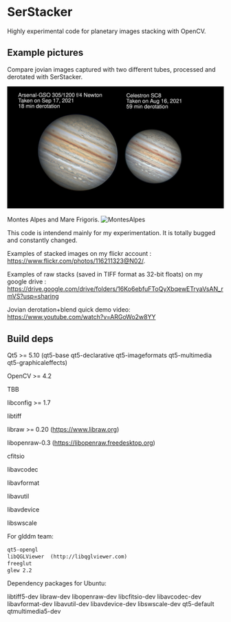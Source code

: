 # SerStacker
Highly experimental code for planetary images stacking with OpenCV.

## Example pictures

Compare jovian images captured with two different tubes, processed and derotated with SerStacker.

![compare-scopes](./debug/jovian-derotation/compare-scopes.jpg)


Montes Alpes and Mare Frigoris.
![MontesAlpes](./debug/MontesAlpes.2021-09-26-2327_8-CapObj-32F.jpg)



This code is intendend mainly for my experimentation.
It is totally bugged and constantly changed. 

Examples of stacked images on my flickr account : 
  https://www.flickr.com/photos/116211323@N02/.

Examples of raw stacks (saved in TIFF format as 32-bit floats) on my google drive : 
  https://drive.google.com/drive/folders/16Ko6ebfuFToQyXbqewETryaVsAN_rmVS?usp=sharing

Jovian derotation+blend quick demo video:
  https://www.youtube.com/watch?v=ARGoWo2w8YY

## Build deps

Qt5 >= 5.10  (qt5-base qt5-declarative qt5-imageformats qt5-multimedia qt5-graphicaleffects)

OpenCV >= 4.2

TBB

libconfig >= 1.7 

libtiff

libraw >= 0.20 (https://www.libraw.org)

libopenraw-0.3 (https://libopenraw.freedesktop.org)

cfitsio

libavcodec

libavformat

libavutil

libavdevice

libswscale

For glddm team:

	qt5-opengl 
	libQGLViewer  (http://libqglviewer.com)
	freeglut
	glew 2.2


Dependency packages for Ubuntu:

libtiff5-dev libraw-dev libopenraw-dev libcfitsio-dev 
libavcodec-dev libavformat-dev libavutil-dev libavdevice-dev libswscale-dev
qt5-default qtmultimedia5-dev 





